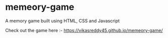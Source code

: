 # memeory-game
A memory game built using HTML, CSS and Javascript

Check out the game here :- https://vikasreddy45.github.io/memeory-game/
